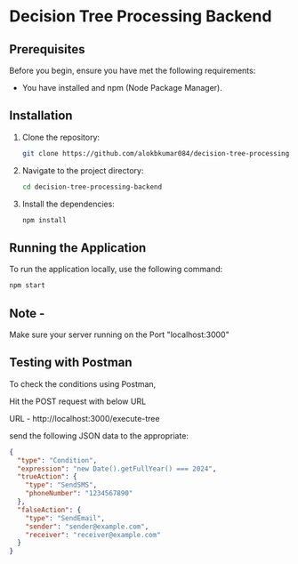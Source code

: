 
# Decision Tree Processing Backend

## Prerequisites

Before you begin, ensure you have met the following requirements:

- You have installed and npm (Node Package Manager).

## Installation

1. Clone the repository:

   ```bash
   git clone https://github.com/alokbkumar084/decision-tree-processing-backend.git
   ```

2. Navigate to the project directory:

   ```bash
   cd decision-tree-processing-backend
   ```

3. Install the dependencies:

   ```bash
   npm install
   ```

## Running the Application

To run the application locally, use the following command:

```bash
npm start
```
## Note -
Make sure your server running on the Port "localhost:3000"

## Testing with Postman

To check the conditions using Postman, 

Hit the POST request with below URL

URL - http://localhost:3000/execute-tree

send the following JSON data to the appropriate:

```json
{
  "type": "Condition",
  "expression": "new Date().getFullYear() === 2024",
  "trueAction": {
    "type": "SendSMS",
    "phoneNumber": "1234567890"
  },
  "falseAction": {
    "type": "SendEmail",
    "sender": "sender@example.com",
    "receiver": "receiver@example.com"
  }
}
```
